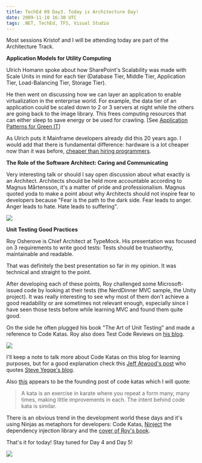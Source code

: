 ```yaml
---
title: TechEd 09 Day3. Today is Architecture Day!
date: 2009-11-10 16:30 UTC
tags: .NET, TechEd, TFS, Visual Studio
---
```


Most sessions Kristof and I will be attending today are part of the Architecture Track.  

**Application Models for Utility Computing**  

Ulrich Homann spoke about how SharePoint's Scalability was made with Scale Units in mind for each tier (Database Tier, Middle Tier, Application Tier, Load-Balancing Tier, Storage Tier).  

He then went on discussing how we can layer an application to enable virtualization in the enterprise world. For example, the data tier of an application could be scaled down to 2 or 3 servers at night while the others are going back to the image library. This frees computing resources that can either sleep to save energy or be used for crawling. [See [Application Patterns for Green IT](http://msdn.microsoft.com/en-us/library/dd393307.aspx)]  

As Ulrich puts it Mainframe developers already did this 20 years ago. I would add that there is fundamental difference: hardware is a lot cheaper now than it was before, [cheaper than hiring programmers](http://www.codinghorror.com/blog/archives/001198.html).  

**The Role of the Software Architect: Caring and Communicating**  

Very interesting talk or should I say open discussion about what exactly is an Architect. Architects should be held more accountable according to Magnus Mårtensson, it's a matter of pride and professionalism. Magnus quoted yoda to make a point about why Architects should not inspire fear to developers because "Fear is the path to the dark side. Fear leads to anger. Anger leads to hate. Hate leads to suffering".  

[![](https://3.bp.blogspot.com/_sMzr7iNm7bs/SvrFifnViMI/AAAAAAAAAUY/l17OH8efoyw/s400/yoda2.jpg)](http://3.bp.blogspot.com/_sMzr7iNm7bs/SvrFifnViMI/AAAAAAAAAUY/l17OH8efoyw/s1600-h/yoda2.jpg)  

**Unit Testing Good Practices**  

Roy Osherove is Chief Architect at TypeMock. His presentation was focused on 3 requirements to write good tests: Tests should be trustworthy, maintainable and readable.  

That was definitely the best presentation so far in my opinion. It was technical and straight to the point.  

After developing each of these points, Roy challenged some Microsoft-issued code by looking at their tests (the NerdDinner MVC sample, the Unity project). It was really interesting to see why most of them don't achieve a good readability or are sometimes not relevant enough, especially since I have seen those tests before while learning MVC and found them quite good.  

On the side he often plugged his book "The Art of Unit Testing" and made a reference to Code Katas. Roy also does Test Code Reviews on [his blog](http://weblogs.asp.net/rosherove/archive/2009/10/18/test-review-mef.aspx).  

[![](https://1.bp.blogspot.com/_sMzr7iNm7bs/SvrPCtre6UI/AAAAAAAAAUg/ljn4uwDuM88/s400/katas-illustration.png)](http://1.bp.blogspot.com/_sMzr7iNm7bs/SvrPCtre6UI/AAAAAAAAAUg/ljn4uwDuM88/s1600-h/katas-illustration.png)  

I'll keep a note to talk more about Code Katas on this blog for learning purposes, but for a good explanation check this [Jeff Atwood's post](http://www.codinghorror.com/blog/archives/001138.html) who quotes [Steve Yegge's blog](http://steve-yegge.blogspot.com/).  

Also [this](http://codekata.pragprog.com/2007/01/code_kata_backg.html#more) appears to be the founding post of code katas which I will quote:  

> A kata is an exercise in karate where you repeat a form many, many times, making little improvements in each. The intent behind code kata is similar.

There is an obvious trend in the development world these days and it's using Ninjas as metaphors for developers: Code Katas, [Ninject](http://ninject.org/) the dependency injection library and the [cover of Roy's book](http://www.manning.com/osherove/).  

That's it for today! Stay tuned for Day 4 and Day 5!  

[![](https://2.bp.blogspot.com/_sMzr7iNm7bs/Svr46i1_uMI/AAAAAAAAAUw/sb8kj2-27lQ/s400/KristofUndTeebot.jpg)](http://2.bp.blogspot.com/_sMzr7iNm7bs/Svr46i1_uMI/AAAAAAAAAUw/sb8kj2-27lQ/s1600-h/KristofUndTeebot.jpg)
